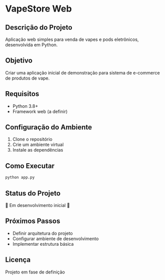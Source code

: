 # VapeStore Web

## Descrição do Projeto
Aplicação web simples para venda de vapes e pods eletrônicos, desenvolvida em Python.

## Objetivo
Criar uma aplicação inicial de demonstração para sistema de e-commerce de produtos de vape.

## Requisitos
- Python 3.8+
- Framework web (a definir)

## Configuração do Ambiente
1. Clone o repositório
2. Crie um ambiente virtual
3. Instale as dependências

## Como Executar
```bash
python app.py
```

## Status do Projeto
🚧 Em desenvolvimento inicial 🚧

## Próximos Passos
- Definir arquitetura do projeto
- Configurar ambiente de desenvolvimento
- Implementar estrutura básica

## Licença
Projeto em fase de definição